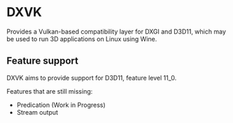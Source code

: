 # DXVK
Provides a Vulkan-based compatibility layer for DXGI and D3D11, which may be used to run 3D applications on Linux using Wine.

## Feature support
DXVK aims to provide support for D3D11, feature level 11_0.

Features that are still missing:
- Predication (Work in Progress)
- Stream output
